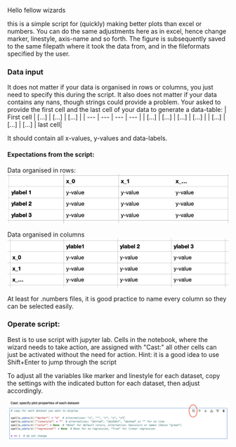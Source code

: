 Hello fellow wizards

this is a simple script for (quickly) making better plots than excel or numbers. You can do the same
adjustments here as in excel, hence change marker, linestyle, axis-name and so forth.
The figure is subsequently saved to the same filepath where it took the data from, and in the fileformats specified
by the user.

### Data input
It does not matter if your data is organised in rows or columns, you just need to specify this during the script.
It also does not matter if your data contains any nans, though strings could provide a problem.
Your asked to provide the first cell and the last cell of your data to generate a data-table:
| First cell | [...] | [...] | [...] |
| --- | --- | --- | --- |
| [...] | [...] | [...] | [...] |
| [...] | [...] | [...] | last cell|

It should contain all x-values, y-values and data-labels.

#### Expectations from the script:
Data organised in rows:
![](/readme_imgs/data_in_rows.png)

Data organised in columns
![](/readme_imgs/data_in_columns.png)

At least for .numbers files, it is good practice to name every column so they can be selected easily.

### Operate script:
Best is to use script with jupyter lab.
Cells in the notebook, where the wizard needs to take action, are assigned with "Cast:"
all other cells can just be activated without the need for action.
Hint: it is a good idea to use Shift+Enter to jump through the script

To adjust all the variables like marker and linestyle for each dataset, copy the settings
with the indicated button for each dataset, then adjust accordingly.

![](readme_imgs/specify_ydata_props.png)